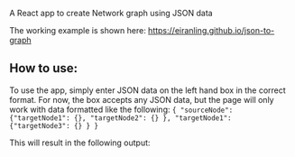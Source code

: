 A React app to create Network graph using JSON data

The working example is shown here: https://eiranling.github.io/json-to-graph

## How to use:

To use the app, simply enter JSON data on the left hand box in the correct format. 
For now, the box accepts any JSON data, but the page will only work with data formatted like the following:
`
{
"sourceNode": {"targetNode1": {}, "targetNode2": {} },
"targetNode1": {"targetNode3": {} }
}
`

This will result in the following output:
